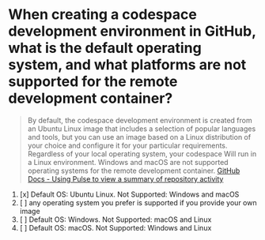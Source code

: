 # When creating a codespace development environment in GitHub, what is the default operating system, and what platforms are not supported for the remote development container?

> By default, the codespace development environment is created from an Ubuntu Linux image that includes a selection of popular languages and tools, but you can use an image based on a Linux distribution of your choice and configure it for your particular requirements. Regardless of your local operating system, your codespace Will run in a Linux environment. Windows and macOS are not supported operating systems for the remote development container. [GitHub Docs - Using Pulse to view a summary of repository activity](https://docs.github.com/en/codespaces/overview)

1. [x] Default OS: Ubuntu Linux. Not Supported: Windows and macOS
1. [ ] any operating system you prefer is supported if you provide your own image
1. [ ] Default OS: Windows. Not Supported: macOS and Linux
1. [ ] Default OS: macOS. Not Supported: Windows and Linux